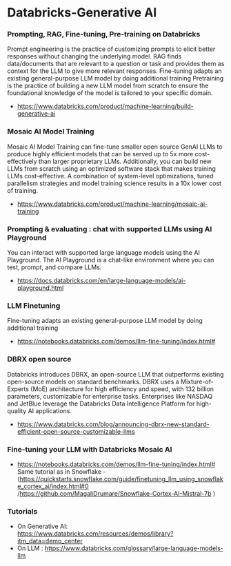 # Databricks-Generative AI 

### Prompting, RAG, Fine-tuning, Pre-training on Databricks 
Prompt engineering is the practice of customizing prompts to elicit better responses without changing the underlying model. 
RAG finds data/documents that are relevant to a question or task and provides them as context for the LLM to give more relevant responses. 
Fine-tuning adapts an existing general-purpose LLM model by doing additional training 
Pretraining is the practice of building a new LLM model from scratch to ensure the foundational knowledge of the model is tailored to your specific domain.
- https://www.databricks.com/product/machine-learning/build-generative-ai

### Mosaic AI Model Training
Mosaic AI Model Training can fine-tune smaller open source GenAI LLMs to produce highly efficient models that can be served up to 5x more cost-effectively than larger proprietary LLMs. Additionally, you can build new LLMs from scratch using an optimized software stack that makes training LLMs cost-effective. A combination of system-level optimizations, tuned parallelism strategies and model training science results in a 10x lower cost of training.
- https://www.databricks.com/product/machine-learning/mosaic-ai-training

### Prompting & evaluating : chat with supported LLMs using AI Playground
You can interact with supported large language models using the AI Playground. The AI Playground is a chat-like environment where you can test, prompt, and compare LLMs.
- https://docs.databricks.com/en/large-language-models/ai-playground.html

### LLM Finetuning 
Fine-tuning adapts an existing general-purpose LLM model by doing additional training 
- https://notebooks.databricks.com/demos/llm-fine-tuning/index.html#

### DBRX open source 
Databricks introduces DBRX, an open-source LLM that outperforms existing open-source models on standard benchmarks.
DBRX uses a Mixture-of-Experts (MoE) architecture for high efficiency and speed, with 132 billion parameters, customizable for enterprise tasks.
Enterprises like NASDAQ and JetBlue leverage the Databricks Data Intelligence Platform for high-quality AI applications.
- https://www.databricks.com/blog/announcing-dbrx-new-standard-efficient-open-source-customizable-llms

### Fine-tuning your LLM with Databricks Mosaic AI 
- https://notebooks.databricks.com/demos/llm-fine-tuning/index.html#
      Same tutorial as in Snowflake
      - (https://quickstarts.snowflake.com/guide/finetuning_llm_using_snowflake_cortex_ai/index.html#0 /https://github.com/MagaliDrumare/Snowflake-Cortex-AI-Mistral-7b )

### Tutorials
- On Generative AI:  https://www.databricks.com/resources/demos/library?itm_data=demo_center
- On LLM : https://www.databricks.com/glossary/large-language-models-llm
  
  
